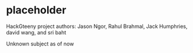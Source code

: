 # placeholder

HackGteeny project
authors: Jason Ngor, Rahul Brahmal, Jack Humphries, david wang, and sri baht


Unknown subject as of now
